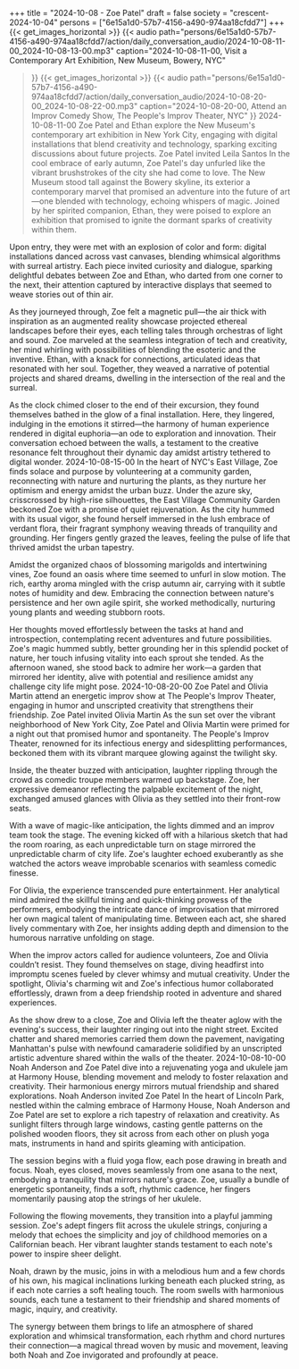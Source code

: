 +++
title = "2024-10-08 - Zoe Patel"
draft = false
society = "crescent-2024-10-04"
persons = ["6e15a1d0-57b7-4156-a490-974aa18cfdd7"]
+++
{{< get_images_horizontal >}}
{{< audio
    path="persons/6e15a1d0-57b7-4156-a490-974aa18cfdd7/action/daily_conversation_audio/2024-10-08-11-00_2024-10-08-13-00.mp3" 
    caption="2024-10-08-11-00, Visit a Contemporary Art Exhibition, New Museum, Bowery, NYC"
>}}
{{< get_images_horizontal >}}
{{< audio
    path="persons/6e15a1d0-57b7-4156-a490-974aa18cfdd7/action/daily_conversation_audio/2024-10-08-20-00_2024-10-08-22-00.mp3" 
    caption="2024-10-08-20-00, Attend an Improv Comedy Show, The People's Improv Theater, NYC"
>}}
2024-10-08-11-00
Zoe Patel and Ethan explore the New Museum's contemporary art exhibition in New York City, engaging with digital installations that blend creativity and technology, sparking exciting discussions about future projects.
Zoe Patel invited Leila Santos
In the cool embrace of early autumn, Zoe Patel's day unfurled like the vibrant brushstrokes of the city she had come to love. The New Museum stood tall against the Bowery skyline, its exterior a contemporary marvel that promised an adventure into the future of art—one blended with technology, echoing whispers of magic. Joined by her spirited companion, Ethan, they were poised to explore an exhibition that promised to ignite the dormant sparks of creativity within them.

Upon entry, they were met with an explosion of color and form: digital installations danced across vast canvases, blending whimsical algorithms with surreal artistry. Each piece invited curiosity and dialogue, sparking delightful debates between Zoe and Ethan, who darted from one corner to the next, their attention captured by interactive displays that seemed to weave stories out of thin air.

As they journeyed through, Zoe felt a magnetic pull—the air thick with inspiration as an augmented reality showcase projected ethereal landscapes before their eyes, each telling tales through orchestras of light and sound. Zoe marveled at the seamless integration of tech and creativity, her mind whirling with possibilities of blending the esoteric and the inventive. Ethan, with a knack for connections, articulated ideas that resonated with her soul. Together, they weaved a narrative of potential projects and shared dreams, dwelling in the intersection of the real and the surreal.

As the clock chimed closer to the end of their excursion, they found themselves bathed in the glow of a final installation. Here, they lingered, indulging in the emotions it stirred—the harmony of human experience rendered in digital euphoria—an ode to exploration and innovation. Their conversation echoed between the walls, a testament to the creative resonance felt throughout their dynamic day amidst artistry tethered to digital wonder.
2024-10-08-15-00
In the heart of NYC's East Village, Zoe finds solace and purpose by volunteering at a community garden, reconnecting with nature and nurturing the plants, as they nurture her optimism and energy amidst the urban buzz.
Under the azure sky, crisscrossed by high-rise silhouettes, the East Village Community Garden beckoned Zoe with a promise of quiet rejuvenation. As the city hummed with its usual vigor, she found herself immersed in the lush embrace of verdant flora, their fragrant symphony weaving threads of tranquility and grounding. Her fingers gently grazed the leaves, feeling the pulse of life that thrived amidst the urban tapestry.

Amidst the organized chaos of blossoming marigolds and intertwining vines, Zoe found an oasis where time seemed to unfurl in slow motion. The rich, earthy aroma mingled with the crisp autumn air, carrying with it subtle notes of humidity and dew. Embracing the connection between nature's persistence and her own agile spirit, she worked methodically, nurturing young plants and weeding stubborn roots.

Her thoughts moved effortlessly between the tasks at hand and introspection, contemplating recent adventures and future possibilities. Zoe's magic hummed subtly, better grounding her in this splendid pocket of nature, her touch infusing vitality into each sprout she tended. As the afternoon waned, she stood back to admire her work—a garden that mirrored her identity, alive with potential and resilience amidst any challenge city life might pose.
2024-10-08-20-00
Zoe Patel and Olivia Martin attend an energetic improv show at The People's Improv Theater, engaging in humor and unscripted creativity that strengthens their friendship.
Zoe Patel invited Olivia Martin
As the sun set over the vibrant neighborhood of New York City, Zoe Patel and Olivia Martin were primed for a night out that promised humor and spontaneity. The People's Improv Theater, renowned for its infectious energy and sidesplitting performances, beckoned them with its vibrant marquee glowing against the twilight sky.

Inside, the theater buzzed with anticipation, laughter rippling through the crowd as comedic troupe members warmed up backstage. Zoe, her expressive demeanor reflecting the palpable excitement of the night, exchanged amused glances with Olivia as they settled into their front-row seats.

With a wave of magic-like anticipation, the lights dimmed and an improv team took the stage. The evening kicked off with a hilarious sketch that had the room roaring, as each unpredictable turn on stage mirrored the unpredictable charm of city life. Zoe's laughter echoed exuberantly as she watched the actors weave improbable scenarios with seamless comedic finesse.

For Olivia, the experience transcended pure entertainment. Her analytical mind admired the skillful timing and quick-thinking prowess of the performers, embodying the intricate dance of improvisation that mirrored her own magical talent of manipulating time. Between each act, she shared lively commentary with Zoe, her insights adding depth and dimension to the humorous narrative unfolding on stage.

When the improv actors called for audience volunteers, Zoe and Olivia couldn’t resist. They found themselves on stage, diving headfirst into impromptu scenes fueled by clever whimsy and mutual creativity. Under the spotlight, Olivia's charming wit and Zoe's infectious humor collaborated effortlessly, drawn from a deep friendship rooted in adventure and shared experiences.

As the show drew to a close, Zoe and Olivia left the theater aglow with the evening's success, their laughter ringing out into the night street. Excited chatter and shared memories carried them down the pavement, navigating Manhattan's pulse with newfound camaraderie solidified by an unscripted artistic adventure shared within the walls of the theater.
2024-10-08-10-00
Noah Anderson and Zoe Patel dive into a rejuvenating yoga and ukulele jam at Harmony House, blending movement and melody to foster relaxation and creativity. Their harmonious energy mirrors mutual friendship and shared explorations.
Noah Anderson invited Zoe Patel
In the heart of Lincoln Park, nestled within the calming embrace of Harmony House, Noah Anderson and Zoe Patel are set to explore a rich tapestry of relaxation and creativity. As sunlight filters through large windows, casting gentle patterns on the polished wooden floors, they sit across from each other on plush yoga mats, instruments in hand and spirits gleaming with anticipation.

The session begins with a fluid yoga flow, each pose drawing in breath and focus. Noah, eyes closed, moves seamlessly from one asana to the next, embodying a tranquility that mirrors nature's grace. Zoe, usually a bundle of energetic spontaneity, finds a soft, rhythmic cadence, her fingers momentarily pausing atop the strings of her ukulele.

Following the flowing movements, they transition into a playful jamming session. Zoe's adept fingers flit across the ukulele strings, conjuring a melody that echoes the simplicity and joy of childhood memories on a Californian beach. Her vibrant laughter stands testament to each note's power to inspire sheer delight.

Noah, drawn by the music, joins in with a melodious hum and a few chords of his own, his magical inclinations lurking beneath each plucked string, as if each note carries a soft healing touch. The room swells with harmonious sounds, each tune a testament to their friendship and shared moments of magic, inquiry, and creativity.

The synergy between them brings to life an atmosphere of shared exploration and whimsical transformation, each rhythm and chord nurtures their connection—a magical thread woven by music and movement, leaving both Noah and Zoe invigorated and profoundly at peace.
